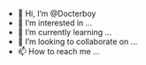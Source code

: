 - 👋 Hi, I’m @Docterboy
- 👀 I’m interested in ...
- 🌱 I’m currently learning ...
- 💞️ I’m looking to collaborate on ...
- 📫 How to reach me ...

<!---
Docterboy/Docterboy is a ✨ special ✨ repository because its `README.md` (this file) appears on your GitHub profile.
You can click the Preview link to take a look at your changes.
--->
